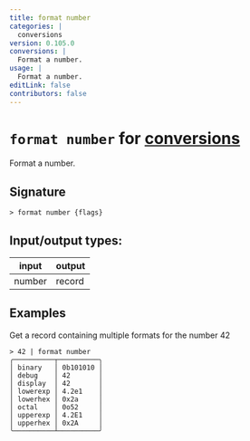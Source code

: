 ```yaml
---
title: format number
categories: |
  conversions
version: 0.105.0
conversions: |
  Format a number.
usage: |
  Format a number.
editLink: false
contributors: false
---
```

<!-- This file is automatically generated. Please edit the command in https://github.com/nushell/nushell instead. -->

# `format number` for [conversions](/commands/categories/conversions.md)

<div class='command-title'>Format a number.</div>

## Signature

```> format number {flags} ```


## Input/output types:

| input  | output |
| ------ | ------ |
| number | record |
## Examples

Get a record containing multiple formats for the number 42
```nu
> 42 | format number
╭──────────┬──────────╮
│ binary   │ 0b101010 │
│ debug    │ 42       │
│ display  │ 42       │
│ lowerexp │ 4.2e1    │
│ lowerhex │ 0x2a     │
│ octal    │ 0o52     │
│ upperexp │ 4.2E1    │
│ upperhex │ 0x2A     │
╰──────────┴──────────╯
```
